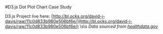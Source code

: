 #D3.js Dot Plot Chart Case Study

D3.js Project live here: [http://bl.ocks.org/david-j-davis/raw/11c0d833b980e506bf6e/](http://bl.ocks.org/david-j-davis/raw/11c0d833b980e506bf6e/) \s\s
*Data sourced from [healthdata.gov](http://www.healthdata.gov/dataset/hivaids-living-cases-2012)*
